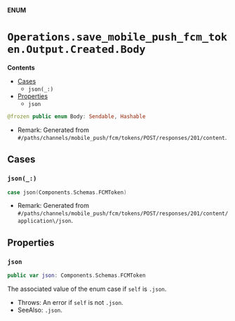 **ENUM**

# `Operations.save_mobile_push_fcm_token.Output.Created.Body`

**Contents**

- [Cases](#cases)
  - `json(_:)`
- [Properties](#properties)
  - `json`

```swift
@frozen public enum Body: Sendable, Hashable
```

- Remark: Generated from `#/paths/channels/mobile_push/fcm/tokens/POST/responses/201/content`.

## Cases
### `json(_:)`

```swift
case json(Components.Schemas.FCMToken)
```

- Remark: Generated from `#/paths/channels/mobile_push/fcm/tokens/POST/responses/201/content/application\/json`.

## Properties
### `json`

```swift
public var json: Components.Schemas.FCMToken
```

The associated value of the enum case if `self` is `.json`.

- Throws: An error if `self` is not `.json`.
- SeeAlso: `.json`.
